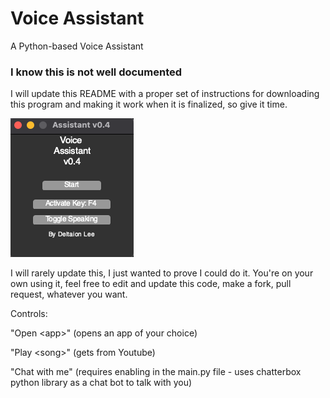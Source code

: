 # Voice Assistant
A Python-based Voice Assistant

### I know this is not well documented
I will update this README with a proper set of instructions for downloading this program and making it work when it is finalized, so give it time.

![visual](/images/visual.png?raw=true)

I will rarely update this, I just wanted to prove I could do it. You're on your own using it, feel free to edit and update this code, make a fork, pull request, whatever you want.

Controls:

"Open \<app\>" (opens an app of your choice)

"Play \<song\>" (gets from Youtube)

"Chat with me" (requires enabling in the main.py file - uses chatterbox python library as a chat bot to talk with you)
